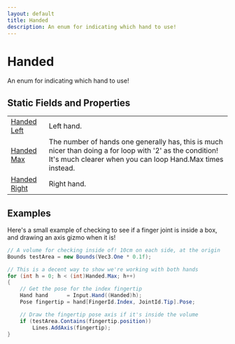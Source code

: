 ```yaml
---
layout: default
title: Handed
description: An enum for indicating which hand to use!
---
```

# Handed

An enum for indicating which hand to use!




## Static Fields and Properties

|  |  |
|--|--|
|[Handed]({{site.url}}/Pages/Reference/Handed.html) [Left]({{site.url}}/Pages/Reference/Handed/Left.html)|Left hand.|
|[Handed]({{site.url}}/Pages/Reference/Handed.html) [Max]({{site.url}}/Pages/Reference/Handed/Max.html)|The number of hands one generally has, this is much nicer than doing a for loop with '2' as the condition! It's much clearer when you can loop Hand.Max times instead.|
|[Handed]({{site.url}}/Pages/Reference/Handed.html) [Right]({{site.url}}/Pages/Reference/Handed/Right.html)|Right hand.|



## Examples

Here's a small example of checking to see if a finger joint is inside
a box, and drawing an axis gizmo when it is!
```csharp
// A volume for checking inside of! 10cm on each side, at the origin
Bounds testArea = new Bounds(Vec3.One * 0.1f);

// This is a decent way to show we're working with both hands
for (int h = 0; h < (int)Handed.Max; h++)
{
    // Get the pose for the index fingertip
    Hand hand      = Input.Hand((Handed)h);
    Pose fingertip = hand[FingerId.Index, JointId.Tip].Pose;

    // Draw the fingertip pose axis if it's inside the volume
    if (testArea.Contains(fingertip.position))
        Lines.AddAxis(fingertip);
}
```

